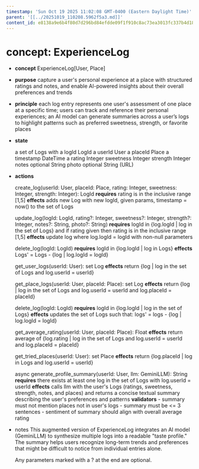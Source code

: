 ```yaml
---
timestamp: 'Sun Oct 19 2025 11:02:08 GMT-0400 (Eastern Daylight Time)'
parent: '[[../20251019_110208.5962f5a3.md]]'
content_id: e8138a9e6b4f80d7d296bd84efdde09f1f910c8ac73ea3013fc337b4d18b88ee
---
```


# concept: ExperienceLog

* **concept** ExperienceLog\[User, Place]

* **purpose**
  capture a user's personal experience at a place with structured ratings and notes,
  and enable AI-powered insights about their overall preferences and trends

* **principle**
  each log entry represents one user's assessment of one place at a specific time;
  users can track and reference their personal experiences;
  an AI model can generate summaries across a user’s logs to highlight patterns
  such as preferred sweetness, strength, or favorite places

* **state**

  a set of Logs with
  a logId LogId
  a userId User
  a placeId Place
  a timestamp DateTime
  a rating Integer
  sweetness Integer
  strength Integer
  notes optional String
  photo optional String (URL)

* **actions**

  create\_log(userId: User, placeId: Place, rating: Integer, sweetness: Integer, strength: Integer): LogId
  **requires** rating is in the inclusive range \[1,5]
  **effects** adds new Log with new logId, given params, timestamp = now() to the set of Logs

  update\_log(logId: LogId, rating?: Integer, sweetness?: Integer, strength?: Integer, notes?: String, photo?: String)
  **requires** logId in {log.logId | log in the set of Logs} and if rating given then rating is in the inclusive range \[1,5]
  **effects** update log where log.logId = logId with non-null parameters

  delete\_log(logId: LogId)
  **requires** logId in {log.logId | log in Logs}
  **effects** Logs' = Logs - {log | log.logId = logId}

  get\_user\_logs(userId: User): set Log
  **effects** return {log | log in the set of Logs and log.userId = userId}

  get\_place\_logs(userId: User, placeId: Place): set Log
  **effects** return {log | log in the set of Logs and log.userId = userId and log.placeId = placeId}

  delete\_log(logId: LogId)
  **requires** logId in {log.logId | log in the set of Logs}
  **effects** updates the set of Logs such that: logs' = logs - {log | log.logId = logId}

  get\_average\_rating(userId: User, placeId: Place): Float
  **effects** return average of {log.rating | log in the set of Logs and log.userId = userId and log.placeId = placeId}

  get\_tried\_places(userId: User): set Place
  **effects** return {log.placeId | log in Logs and log.userId = userId}

  async generate\_profile\_summary(userId: User, llm: GeminiLLM): String
  **requires** there exists at least one log in the set of Logs with log.userId = userId
  **effects** calls llm with the user's Logs (ratings, sweetness, strength, notes, and places)
  and returns a concise textual summary describing the user's preferences and patterns
  **validators**
  \- summary must not mention places not in user's logs
  \- summary must be <= 3 sentences
  \- sentiment of summary should align with overall average rating

* notes
  This augmented version of ExperienceLog integrates an AI model (GeminiLLM)
  to synthesize multiple logs into a readable "taste profile."
  The summary helps users recognize long-term trends and preferences
  that might be difficult to notice from individual entries alone.

  Any parameters marked with a ? at the end are optional.
